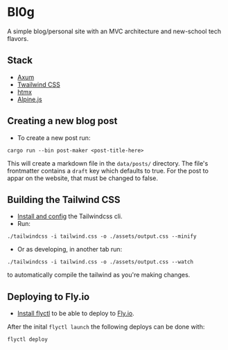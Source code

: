 # Bl0g
A simple blog/personal site with an MVC architecture and new-school tech flavors.

## Stack
- [Axum](https://docs.rs/axum/latest/axum/)
- [Twailwind CSS](https://tailwindcss.com/)
- [htmx](https://htmx.org)
- [Alpine.js](https://alpinejs.dev)

## Creating a new blog post
- To create a new post run:
```shell
cargo run --bin post-maker <post-title-here>
```

This will create a markdown file in the `data/posts/` directory. The file's frontmatter 
contains a `draft` key which defaults to true. For the post to appar on the website,
that must be changed to false.

## Building the Tailwind CSS
- [Install and config](https://tailwindcss.com/blog/standalone-cli) the Tailwindcss cli.
- Run:
```shell
./tailwindcss -i tailwind.css -o ./assets/output.css --minify
```

- Or as developing, in another tab run:
```shell
./tailwindcss -i tailwind.css -o ./assets/output.css --watch
```
to automatically compile the tailwind as you're making changes.

## Deploying to Fly.io
- [Install flyctl](https://fly.io/docs/hands-on/install-flyctl/) to be able to deploy to [Fly.io](https://fly.io).

After the inital `flyctl launch` the following deploys can be done with:
```shell
flyctl deploy
```


